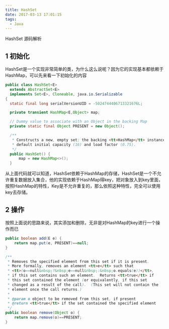 ```yaml
---
title: HashSet
date: 2017-03-13 17:01:15
tags:
  - Java
---
```

HashSet 源码解析

## 1 初始化

HashSet是一个实现非常简单的类，为什么这么说呢？因为它的实现基本都依赖于HashMap，可以先来看一下初始化的内容
```java
public class HashSet<E>
  extends AbstractSet<E>
  implements Set<E>, Cloneable, java.io.Serializable
{
  static final long serialVersionUID = -5024744406713321676L;

  private transient HashMap<E,Object> map;

  // Dummy value to associate with an Object in the backing Map
  private static final Object PRESENT = new Object();

  /**
   * Constructs a new, empty set; the backing <tt>HashMap</tt> instance has
   * default initial capacity (16) and load factor (0.75).
   */
  public HashSet() {
      map = new HashMap<>();
  }

```
从上面代码就可以知道，HashSet依赖于HashMap的存储，HashSet是一个不允许重复数据放入集合，他的实现依赖于HashMap得key，把对象放入到key里面，按照HashMap的特性，Key是不允许重复的，那么依照这种特性，完全可以使用key去存储。

## 2 操作

按照上面说的思路来说，其实添加和删除，无非是对HashMap的key进行一个操作而已
```java
public boolean add(E e) {
    return map.put(e, PRESENT)==null;
}

/**
 * Removes the specified element from this set if it is present.
 * More formally, removes an element <tt>e</tt> such that
 * <tt>(o==null&nbsp;?&nbsp;e==null&nbsp;:&nbsp;o.equals(e))</tt>,
 * if this set contains such an element.  Returns <tt>true</tt> if
 * this set contained the element (or equivalently, if this set
 * changed as a result of the call).  (This set will not contain the
 * element once the call returns.)
 *
 * @param o object to be removed from this set, if present
 * @return <tt>true</tt> if the set contained the specified element
 */
public boolean remove(Object o) {
    return map.remove(o)==PRESENT;
}

```
